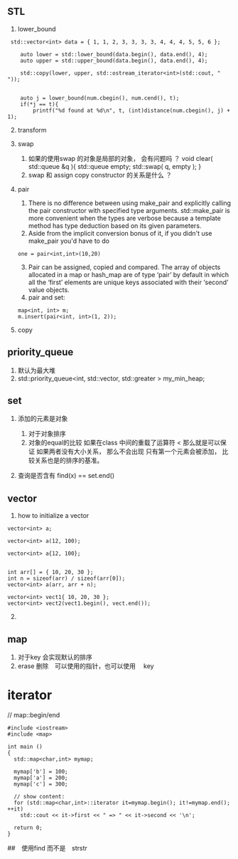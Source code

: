 ## STL
1. lower_bound
```
 std::vector<int> data = { 1, 1, 2, 3, 3, 3, 3, 4, 4, 4, 5, 5, 6 };
 
    auto lower = std::lower_bound(data.begin(), data.end(), 4);
    auto upper = std::upper_bound(data.begin(), data.end(), 4);
 
    std::copy(lower, upper, std::ostream_iterator<int>(std::cout, " "));
 
    
    auto j = lower_bound(num.cbegin(), num.cend(), t);
    if(*j == t){
        printf("%d found at %d\n", t, (int)distance(num.cbegin(), j) + 1);
```
2. transform

3. swap 
    1. 如果的使用swap 的对象是局部的对象， 会有问题吗 ？
        void clear( std::queue<int> &q ){
            std::queue<int> empty;
            std::swap( q, empty );
        }
    2. swap 和 assign copy constructor 的关系是什么 ？ 

4. pair
    1. There is no difference between using make_pair and explicitly calling the pair constructor with specified type arguments. std::make_pair is more convenient when the types are verbose because a template method has type deduction based on its given parameters.
    2. Aside from the implicit conversion bonus of it, if you didn't use make_pair you'd have to do
    ```
    one = pair<int,int>(10,20)
    ```
    3. Pair can be assigned, copied and compared. The array of objects allocated in a map or hash_map are of type ‘pair’ by default in which all the ‘first’ elements are unique keys associated with their ‘second’ value objects.
    4. pair and set:
    ```
    map<int, int> m;
    m.insert(pair<int, int>(1, 2));
    ```

5. copy

## priority_queue
1. 默认为最大堆
2. std::priority_queue<int, std::vector<int>, std::greater<int> > my_min_heap; 

## set
1. 添加的元素是对象
    1. 对于对象排序
    2. 对象的equal的比较
    如果在class 中间的重载了运算符 < 那么就是可以保证 如果两者没有大小关系， 那么不会出现
    只有第一个元素会被添加， 比较关系也是的排序的基准。
    
2. 查询是否含有
    find(x) == set.end()


## vector
1. how to initialize a vector
```
vector<int> a;
 
vector<int> a(12, 100);

vector<int> a{12, 100};


int arr[] = { 10, 20, 30 };
int n = sizeof(arr) / sizeof(arr[0]);
vector<int> a(arr, arr + n);

vector<int> vect1{ 10, 20, 30 };
vector<int> vect2(vect1.begin(), vect.end());
```
2. 


## map
1. 对于key 会实现默认的排序
2. erase 删除　可以使用的指针，也可以使用　 key

# iterator
// map::begin/end
```
#include <iostream>
#include <map>

int main ()
{
  std::map<char,int> mymap;

  mymap['b'] = 100;
  mymap['a'] = 200;
  mymap['c'] = 300;

  // show content:
  for (std::map<char,int>::iterator it=mymap.begin(); it!=mymap.end(); ++it)
    std::cout << it->first << " => " << it->second << '\n';

  return 0;
}
```

##　使用find 而不是　strstr 

